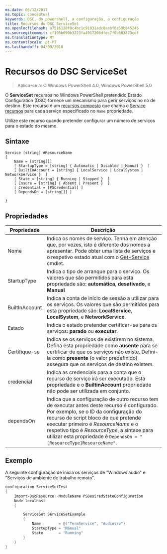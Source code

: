 ```yaml
---
ms.date: 06/12/2017
ms.topic: conceptual
keywords: DSC, do powershell, a configuração, a configuração
title: Recursos do DSC ServiceSet
ms.openlocfilehash: a7516120f0c4bc1c91031adc8aabf6a59b845246
ms.sourcegitcommit: cf195b090b3223fa4917206dfec7f0b603873cdf
ms.translationtype: MT
ms.contentlocale: pt-PT
ms.lasthandoff: 04/09/2018
---
```

# <a name="dsc-serviceset-resource"></a>Recursos do DSC ServiceSet

> Aplica-se a: O Windows PowerShell 4.0, Windows PowerShell 5.0


O **ServiceSet** recursos no Windows PowerShell pretendido Estado Configuration (DSC) fornece um mecanismo para gerir serviços no nó de destino. Este recurso é um [recursos composto](authoringResourceComposite.md) que chama o [Service recursos](serviceResource.md) para cada serviço especificado no `Name` propriedade.

Utilize este recurso quando pretender configurar um número de serviços para o estado do mesmo.

## <a name="syntax"></a>Sintaxe

```
Service [string] #ResourceName
{
    Name = [string[]]
    [ StartupType = [string] { Automatic | Disabled | Manual }  ]
    [ BuiltInAccount = [string] { LocalService | LocalSystem | NetworkService }  ]
    [ State = [string] { Running | Stopped }  ]
    [ Ensure = [string] { Absent | Present }  ]
    [ Credential = [PSCredential] ]
    [ DependsOn = [string[]] ]

}
```

## <a name="properties"></a>Propriedades

|  Propriedade  |  Descrição   |
|---|---|
| Nome| Indica os nomes de serviço. Tenha em atenção que, por vezes, isto é diferente dos nomes a apresentar. Pode obter uma lista de serviços e o respetivo estado atual com o [Get-Service](https://technet.microsoft.com/library/hh849804.aspx) cmdlet.|
| StartupType| Indica o tipo de arranque para o serviço. Os valores que são permitidos para esta propriedade são: **automática**, **desativado**, e **Manual**|
| BuiltInAccount| Indica a conta de início de sessão a utilizar para os serviços. Os valores que são permitidos para esta propriedade são: **LocalService**, **LocalSystem**, e **NetworkService**.|
| Estado| Indica o estado pretender certificar-se para os serviços: **parado** ou **executar**.|
| Certifique-se| Indica se os serviços de existirem no sistema. Defina esta propriedade como **ausente** para se certificar de que os serviços não existe. Defini-la como **presente** (o valor predefinido) assegura que os serviços de destino existem.|
| credencial| Indica as credenciais para a conta que o recurso de serviço irá ser executado. Esta propriedade e o **BuiltinAccount** propriedade não pode ser utilizada em conjunto.|
| dependsOn| Indica que a configuração de outro recurso tem de executar antes deste recurso é configurado. Por exemplo, se o ID da configuração do recurso de script bloco de que pretende executar primeiro é *ResourceName* e o respetivo tipo é *ResourceType*, a sintaxe para utilizar esta propriedade é `DependsOn = "[ResourceType]ResourceName"`.|



## <a name="example"></a>Exemplo

A seguinte configuração de inicia os serviços de "Windows áudio" e "Serviços de ambiente de trabalho remoto".

```powershell
configuration ServiceSetTest
{
    Import-DscResource -ModuleName PSDesiredStateConfiguration
    Node localhost
    {

        ServiceSet ServiceSetExample
        {
            Name        = @("TermService", "Audiosrv")
            StartupType = "Manual"
            State       = "Running"
        }
    }
}
```
